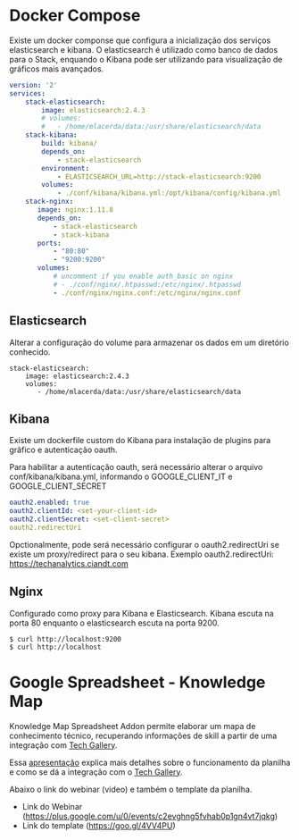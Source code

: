 # Docker Compose
Existe um docker componse que configura a inicialização dos serviços elasticsearch e kibana. O elasticsearch é utilizado como banco de dados para o Stack, enquando o Kibana pode ser utilizando para visualização de gráficos mais avançados.

```yaml
version: '2'
services:
    stack-elasticsearch:
        image: elasticsearch:2.4.3
        # volumes:
        #   - /home/mlacerda/data:/usr/share/elasticsearch/data
    stack-kibana:
        build: kibana/
        depends_on:
            - stack-elasticsearch
        environment:
            - ELASTICSEARCH_URL=http://stack-elasticsearch:9200
        volumes:
            - ./conf/kibana/kibana.yml:/opt/kibana/config/kibana.yml
    stack-nginx:
       image: nginx:1.11.8
       depends_on:
           - stack-elasticsearch
           - stack-kibana
       ports:
           - "80:80"
           - "9200:9200"
       volumes:
           # uncomment if you enable auth_basic on nginx
           # - ./conf/nginx/.htpasswd:/etc/nginx/.htpasswd
           - ./conf/nginx/nginx.conf:/etc/nginx/nginx.conf
```

## Elasticsearch
Alterar a configuração do volume para armazenar os dados em um diretório conhecido.
```
stack-elasticsearch:
    image: elasticsearch:2.4.3
    volumes:
       - /home/mlacerda/data:/usr/share/elasticsearch/data
```

## Kibana
Existe um dockerfile custom do Kibana para instalação de plugins para grãfico e autenticação oauth.

Para habilitar a autenticação oauth, será necessário alterar o arquivo conf/kibana/kibana.yml, informando o GOOGLE_CLIENT_IT e GOOGLE_CLIENT_SECRET

```yaml
oauth2.enabled: true
oauth2.clientId: <set-your-client-id>
oauth2.clientSecret: <set-client-secret>
oauth2.redirectUri
```
Opctionalmente, pode será necessário configurar o oauth2.redirectUri se existe um proxy/redirect para o seu kibana. Exemplo oauth2.redirectUri: https://techanalytics.ciandt.com



## Nginx
Configurado como proxy para Kibana e Elasticsearch. Kibana escuta na porta 80 enquanto o elasticsearch escuta na porta 9200.

```console
$ curl http://localhost:9200
$ curl http://localhost
```

# Google Spreadsheet - Knowledge Map

Knowledge Map Spreadsheet Addon permite elaborar um mapa de conhecimento técnico, recuperando informações de skill a partir de uma integração com [Tech Gallery][techgallery].

Essa [apresentação](https://docs.google.com/presentation/d/19kGlJn8RV-K60-jgcjh57NVSo5O838T98VfsrXe-Hh4/edit#slide=id.g16d5cef21f_0_262) explica mais detalhes sobre o funcionamento da planilha e como se dá a integração com o [Tech Gallery](https://github.com/ciandt-dev/tech-gallery).

Abaixo o link do webinar (video) e também o template da planilha.
* Link do Webinar (https://plus.google.com/u/0/events/c2evghng5fvhab0p1gn4vt7jqkg)
* Link do template (https://goo.gl/4VV4PU)

[techgallery]: https://github.com/ciandt-dev/tech-gallery
